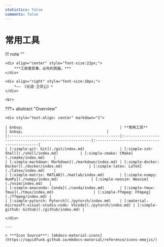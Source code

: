```yaml
---
statistics: false
comments: false
---
```


# 常用工具

!!! note ""
    <br>

    <div align="center" style="font-size:22px;">
        ***工欲善其事，必先利其器。***
    </div>

    <div align="right" style="font-size:18px;">
        *—— 《论语·卫灵公》*
    </div>

    <br>

<style>
.md-typeset table:not([class]) th {
    min-width: 1em;
}
</style>

???+ abstract "Overview"

    <div style="text-align: center" markdown="1">

    | &nbsp;                                            | **常用工具**                                           | &nbsp;                                      |
    |:--------------------------------------------------|:-------------------------------------------------------|:--------------------------------------------|
    | [:simple-git: Git](./git/index.md)                | [:simple-zsh: Shell](./shell/index.md)          | [:simple-cmake: CMake](./cmake/index.md)    |
    | [:simple-markdown: Markdown](./markdown/index.md) | [:simple-docker: Docker](./docker/index.md)            | [:simple-latex: LaTeX](./latex/index.md)    |
    | [:simple-matrix: MATLAB](./matlab/index.md)       | [:simple-numpy: NumPy](./numpy/index.md)               | [:simple-neovim: Neovim](./nvim/index.md)   |
    | [:simple-anaconda: Conda](./conda/index.md)       | [:simple-tmux: Tmux](./tmux/index.md)                  | [:simple-ffmpeg: FFmpeg](./ffmpeg/index.md) |
    | [:simple-pytorch: Pytorch](./pytorch/index.md)    | [:material-microsoft-visual-studio-code: VScode](./pytorch/index.md) | [:simple-github: Github](./github/index.md) |

    </div>

    ---

    > ***Icon Source***: [mkdocs-material-icons](https://squidfunk.github.io/mkdocs-material/reference/icons-emojis/)
